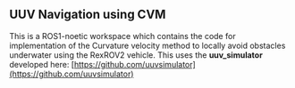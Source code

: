 <h2>UUV Navigation using CVM</h2>

This is a ROS1-noetic workspace which contains the code for implementation of the Curvature velocity method to locally avoid obstacles underwater using the RexROV2 vehicle.
This uses the <b> uuv_simulator </b> developed here: [https://github.com/uuvsimulator](https://github.com/uuvsimulator)
